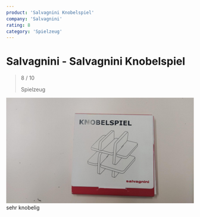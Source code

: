 ```yaml
---
product: 'Salvagnini Knobelspiel'
company: 'Salvagnini'
rating: 8
category: 'Spielzeug'
---
```


# Salvagnini - Salvagnini Knobelspiel
>
> 8 / 10
>
> Spielzeug

![Salvagnini Knobelspiel](./assets/salvagnini-salvagnini-knobelspiel-2c8b2adb-d722-4dd5-992b-8b4db7cfa8cf.jpg)
sehr knobelig
